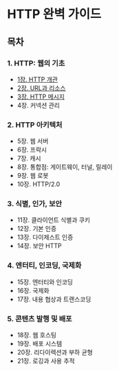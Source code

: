 # HTTP 완벽 가이드

## 목차
### 1. HTTP: 웹의 기초
- [1장. HTTP 개관](./contents/chapter01.md)
- [2장. URL과 리소스](./contents/chapter02.md)
- [3장. HTTP 메시지](./contents/chapter03.md)
- 4장. 커넥션 관리

### 2. HTTP 아키텍처
- 5장. 웹 서버
- 6장. 프락시
- 7장. 캐시
- 8장. 통합점: 게이트웨이, 터널, 릴레이
- 9장. 웹 로봇
- 10장. HTTP/2.0

### 3. 식별, 인가, 보안
- 11장. 클라이언트 식별과 쿠키
- 12장. 기본 인증
- 13장. 다이제스트 인증
- 14장. 보안 HTTP

### 4. 엔터티, 인코딩, 국제화
- 15장. 엔터티와 인코딩
- 16장. 국제화
- 17장. 내용 협상과 트랜스코딩

### 5. 콘텐츠 발행 및 배포
- 18장. 웹 호스팅
- 19장. 배포 시스템
- 20장. 리다이렉션과 부하 균형
- 21장. 로깅과 사용 추적